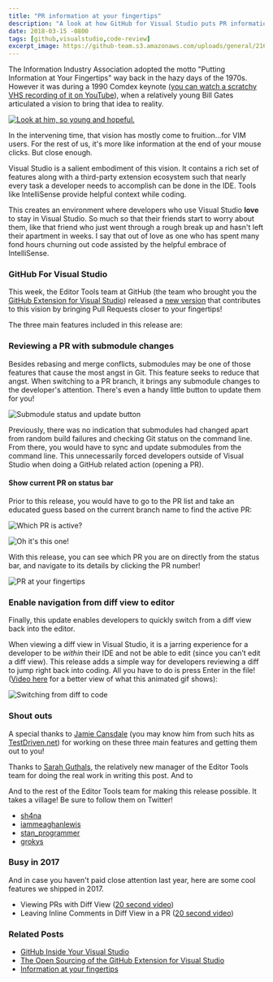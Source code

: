 ```yaml
---
title: "PR information at your fingertips"
description: "A look at how GitHub for Visual Studio puts PR information at your fingertips."
date: 2018-03-15 -0800
tags: [github,visualstudio,code-review]
excerpt_image: https://github-team.s3.amazonaws.com/uploads/general/2169716d-b6ee-4602-95bc-5f65ef193db4.png
---
```


The Information Industry Association adopted the motto "Putting Information at Your Fingertips" way back in the hazy days of the 1970s. However it was during a 1990 Comdex keynote ([you can watch a scratchy VHS recording of it on YouTube](https://www.youtube.com/watch?v=uGA1Chm_8RE)), when a relatively young Bill Gates articulated a vision to bring that idea to reality.

[![Look at him, so young and hopeful.](https://user-images.githubusercontent.com/19977/37441105-f9b9141a-27bc-11e8-931a-e9520eb717ed.png)](https://www.youtube.com/watch?v=uGA1Chm_8RE)

In the intervening time, that vision has mostly come to fruition...for VIM users. For the rest of us, it's more like information at the end of your mouse clicks. But close enough.

Visual Studio is a salient embodiment of this vision. It contains a rich set of features along with a third-party extension ecosystem such that nearly every task a developer needs to accomplish can be done in the IDE. Tools like IntelliSense provide helpful context while coding.

This creates an environment where developers who use Visual Studio __love__ to stay in Visual Studio. So much so that their friends start to worry about them, like that friend who just went through a rough break up and hasn't left their apartment in weeks. I say that out of love as one who has spent many fond hours churning out code assisted by the helpful embrace of IntelliSense.

### GitHub For Visual Studio

This week, the Editor Tools team at GitHub (the team who brought you the [GitHub Extension for Visual Studio](https://visualstudio.github.com/)) released a [new version](https://github.com/github/VisualStudio/releases/tag/v2.4.3.1737) that contributes to this vision by bringing Pull Requests closer to your fingertips!

The three main features included in this release are:

### Reviewing a PR with submodule changes

Besides rebasing and merge conflicts, submodules may be one of those features that cause the most angst in Git. This feature seeks to reduce that angst. When switching to a PR branch, it brings any submodule changes to the developer's attention. There's even a handy little button to update them for you!

![Submodule status and update  button](https://github-team.s3.amazonaws.com/uploads/general/2169716d-b6ee-4602-95bc-5f65ef193db4.png)

Previously, there was no indication that submodules had changed apart from random build failures and checking Git status on the command line. From there, you would have to sync and update submodules from the command line. This unnecessarily forced developers outside of Visual Studio when doing a GitHub related action (opening a PR).

#### Show current PR on status bar

Prior to this release, you would have to go to the PR list and take an educated guess based on the current branch name to find the active PR:

![Which PR is active?](https://github-team.s3.amazonaws.com/uploads/general/23093919-b465-4fa8-9871-7f55d61dcf4f.png)

![Oh it's this one!](https://github-team.s3.amazonaws.com/uploads/general/b3cc9ca1-24c5-4fc4-863d-a85fd38cc2ff.png)

With this release, you can see which PR you are on directly from the status bar, and navigate to its details by clicking the PR number!

![PR at your fingertips](https://github-team.s3.amazonaws.com/uploads/general/5d5bd62e-68f4-46d0-aaa9-e1950b1b1bff.png)

### Enable navigation from diff view to editor

Finally, this update enables developers to quickly switch from a diff view back into the editor.

When viewing a diff view in Visual Studio, it is a jarring experience for a developer to be _within_ their IDE and not be able to edit (since you can’t edit a diff view). This release adds a simple way for developers reviewing a diff to jump right back into coding. All you have to do is press Enter in the file! ([Video here](https://drive.google.com/open?id=1ePiF4FM3hwKejSur1cU7OdjkozLFq83N) for a better view of what this animated gif shows):

![Switching from diff to code](https://github-team.s3.amazonaws.com/uploads/general/09853368-78a1-4385-a133-e5177af74391.gif)

### Shout outs

A special thanks to [Jamie Cansdale](https://twitter.com/jcansdale) (you may know him from such hits as [TestDriven.net](https://www.testdriven.net/)) for working on these three main features and getting them out to you!

Thanks to [Sarah Guthals](https://twitter.com/sarahguthals), the relatively new manager of the Editor Tools team for doing the real work in writing this post. And to

And to the rest of the Editor Tools team for making this release possible. It takes a village! Be sure to follow them on Twitter!

* [sh4na](https://twitter.com/sh4na)
* [iammeaghanlewis](https://twitter.com/iammeaghanlewis)
* [stan_programmer](https://twitter.com/stan_programmer)
* [grokys](https://twitter.com/grokys)

### Busy in 2017

And in case you haven't paid close attention last year, here are some cool features we shipped in 2017.

* Viewing PRs with Diff View ([20 second video](https://drive.google.com/open?id=1OgRg9fyIGGGkPpuY_55XnQIHTh6EX5eF))
* Leaving Inline Comments in Diff View in a PR ([20 second video](https://drive.google.com/open?id=1epqDTACMRT0h5EnmxbD7WKzStsPoydaU))

### Related Posts

* [GitHub Inside Your Visual Studio](https://haacked.com/archive/2015/04/30/github-in-your-visual-studio/)
* [The Open Sourcing of the GitHub Extension for Visual Studio](https://haacked.com/archive/2015/07/20/ghfvs-oss/)
* [Information at your fingertips](https://spectrum.ieee.org/computing/software/information-at-your-fingertips)
